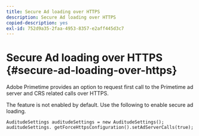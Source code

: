 ```yaml
---
title: Secure Ad loading over HTTPS
description: Secure Ad loading over HTTPS
copied-description: yes
exl-id: 752d9a35-2faa-4953-8357-e2aff445d3c7
---
```

# Secure Ad loading over HTTPS {#secure-ad-loading-over-https}

Adobe Primetime provides an option to request first call to the Primetime ad server and CRS related calls over HTTPS.

The feature is not enabled by default. Use the following to enable secure ad loading.

```
AuditudeSettings auditudeSettings = new AuditudeSettings(); 
auditudeSettings. getForceHttpsConfiguration().setAdServerCalls(true);
```

